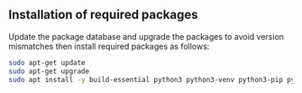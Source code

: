 ## Installation of required packages
Update the package database and upgrade the packages to avoid version mismatches then install required packages as follows:

```bash
sudo apt-get update
sudo apt-get upgrade
sudo apt install -y build-essential python3 python3-venv python3-pip python3-tk curl make git
```
